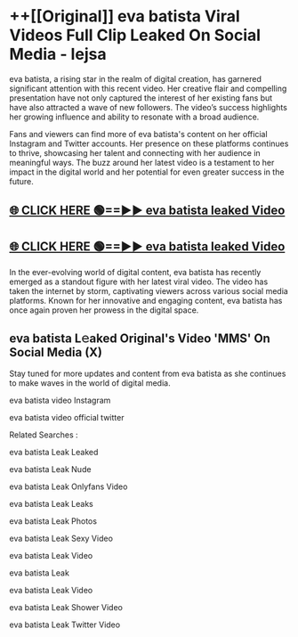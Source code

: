 # ++[[Original]] eva batista Viral Videos Full Clip Leaked On Social Media - lejsa<br>

eva batista, a rising star in the realm of digital creation, has garnered significant attention with this recent video. Her creative flair and compelling presentation have not only captured the interest of her existing fans but have also attracted a wave of new followers. The video’s success highlights her growing influence and ability to resonate with a broad audience.

Fans and viewers can find more of eva batista's content on her official Instagram and Twitter accounts. Her presence on these platforms continues to thrive, showcasing her talent and connecting with her audience in meaningful ways. The buzz around her latest video is a testament to her impact in the digital world and her potential for even greater success in the future.


## [🌐 CLICK HERE 🟢==►► eva batista leaked Video ](https://onlyclips.site?title=eva_batista&ref=git)

## [🌐 CLICK HERE 🟢==►► eva batista leaked Video ](https://onlyclips.site?title=eva_batista&ref=git)


In the ever-evolving world of digital content, eva batista has recently emerged as a standout figure with her latest viral video. The video has taken the internet by storm, captivating viewers across various social media platforms. Known for her innovative and engaging content, eva batista has once again proven her prowess in the digital space.



## eva batista L𝚎aked Original's Video 'MMS' On Social Media (X)


Stay tuned for more updates and content from eva batista as she continues to make waves in the world of digital media.

eva batista video Instagram

eva batista video official twitter


Related Searches :

eva batista Leak Leaked

eva batista Leak Nude

eva batista Leak Onlyfans Video

eva batista Leak Leaks

eva batista Leak Photos

eva batista Leak Sexy Video

eva batista Leak Video

eva batista Leak

eva batista Leak Video

eva batista Leak Shower Video

eva batista Leak Twitter Video


